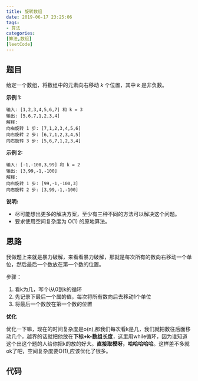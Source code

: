 ```yaml
---
title: 旋转数组
date: 2019-06-17 23:25:06
tags:
- 算法
categories: 
[算法,数组]
[leetCode]
---
```


## 题目

给定一个数组，将数组中的元素向右移动 *k* 个位置，其中 *k* 是非负数。

<!--more-->

**示例 1:**
 
```
输入: [1,2,3,4,5,6,7] 和 k = 3
输出: [5,6,7,1,2,3,4]
解释:
向右旋转 1 步: [7,1,2,3,4,5,6]
向右旋转 2 步: [6,7,1,2,3,4,5]
向右旋转 3 步: [5,6,7,1,2,3,4]
```

**示例 2:**

```
输入: [-1,-100,3,99] 和 k = 2
输出: [3,99,-1,-100]
解释: 
向右旋转 1 步: [99,-1,-100,3]
向右旋转 2 步: [3,99,-1,-100]
```

**说明:**

- 尽可能想出更多的解决方案，至少有三种不同的方法可以解决这个问题。
- 要求使用空间复杂度为 O(1) 的原地算法。

## 思路

我做题上来就是暴力破解，来看看暴力破解，那就是每次所有的数向右移动一个单位，然后最后一个数放在第一个数的位置。  

步骤：  

1. 看k为几，写个i从0到k的循环
2. 先记录下最后一个属的值，每次将所有数向后去移动1个单位
3. 将最后一个数放在第一个数的位置  

**优化**  

优化一下嘛，现在的时间复杂度是o(n),那我们每次看k是几，我们就把数往后面移动几个，越界的话就把他放在**下标+k-数组长度**，这里用while循环，因为谁知道这个出这个题的人给你把k的放的好大。**直接取模呀，哈哈哈哈哈**。这样差不多就ok了吧，空间复杂度要O(1),应该优化了很多。

## 代码

```java

```

